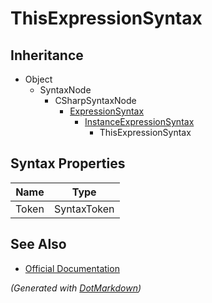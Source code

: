 # ThisExpressionSyntax

## Inheritance

* Object
  * SyntaxNode
    * CSharpSyntaxNode
      * [ExpressionSyntax](ExpressionSyntax.md)
        * [InstanceExpressionSyntax](InstanceExpressionSyntax.md)
          * ThisExpressionSyntax

## Syntax Properties

| Name  | Type        |
| ----- | ----------- |
| Token | SyntaxToken |

## See Also

* [Official Documentation](https://docs.microsoft.com/en-us/dotnet/api/microsoft.codeanalysis.csharp.syntax.thisexpressionsyntax)


*\(Generated with [DotMarkdown](http://github.com/JosefPihrt/DotMarkdown)\)*